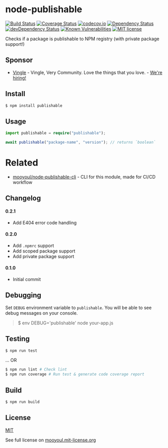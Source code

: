 # node-publishable

[![Build Status](https://travis-ci.org/mooyoul/node-publishable.svg?branch=master)](https://travis-ci.org/mooyoul/node-publishable)
[![Coverage Status](https://coveralls.io/repos/github/mooyoul/node-publishable/badge.svg?branch=master)](https://coveralls.io/github/mooyoul/node-publishable?branch=master)
[![codecov.io](https://codecov.io/github/mooyoul/node-publishable/coverage.svg?branch=master)](https://codecov.io/github/mooyoul/node-publishable?branch=master)
[![Dependency Status](https://david-dm.org/mooyoul/node-publishable.svg)](https://david-dm.org/mooyoul/node-publishable)
[![devDependency Status](https://david-dm.org/mooyoul/node-publishable/dev-status.svg)](https://david-dm.org/mooyoul/node-publishable#info=devDependencies)
[![Known Vulnerabilities](https://snyk.io/test/github/mooyoul/node-publishable/badge.svg)](https://snyk.io/test/github/mooyoul/node-publishable)
[![MIT license](http://img.shields.io/badge/license-MIT-blue.svg)](http://mooyoul.mit-license.org/)

Checks if a package is publishable to NPM registry (with private package support!)


## Sponsor

- [Vingle](https://www.vingle.net) - Vingle, Very Community. Love the things that you love. - [We're hiring!](https://careers.vingle.net/#/engineering/backend)


## Install

```bash
$ npm install publishable
```
 
 
## Usage

```typescript
import publishable = require("publishable");

await publishable("package-name", "version"); // returns `boolean`
```

# Related

- [mooyoul/node-publishable-cli](https://github.com/mooyoul/node-publishable-cli) - CLI for this module, made for CI/CD workflow 


## Changelog

#### 0.2.1

- Add E404 error code handling

#### 0.2.0

- Add `.npmrc` support
- Add scoped package support
- Add private package support

#### 0.1.0

- Initial commit

## Debugging

Set `DEBUG` environment variable to `publishable`.
You will be able to see debug messages on your console.

> $ env DEBUG='publishable' node your-app.js
 

## Testing

```bash
$ npm run test
```

... OR

```bash
$ npm run lint # Check lint
$ npm run coverage # Run test & generate code coverage report
```



## Build

```bash
$ npm run build
```


## License
[MIT](LICENSE)

See full license on [mooyoul.mit-license.org](http://mooyoul.mit-license.org/)
